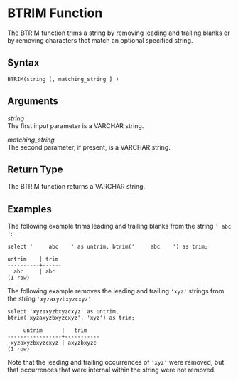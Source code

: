 # BTRIM Function<a name="r_BTRIM"></a>

The BTRIM function trims a string by removing leading and trailing blanks or by removing characters that match an optional specified string\. 

## Syntax<a name="r_BTRIM-synopsis"></a>

```
BTRIM(string [, matching_string ] )
```

## Arguments<a name="r_BTRIM-arguments"></a>

 *string*   
The first input parameter is a VARCHAR string\. 

 *matching\_string*   
The second parameter, if present, is a VARCHAR string\. 

## Return Type<a name="r_BTRIM-return-type"></a>

The BTRIM function returns a VARCHAR string\. 

## Examples<a name="r_BTRIM-examples"></a>

The following example trims leading and trailing blanks from the string `' abc '`: 

```
select '     abc    ' as untrim, btrim('     abc    ') as trim;

untrim    | trim
----------+------
  abc     | abc
(1 row)
```

The following example removes the leading and trailing `'xyz'` strings from the string `'xyzaxyzbxyzcxyz'` 

```
select 'xyzaxyzbxyzcxyz' as untrim,
btrim('xyzaxyzbxyzcxyz', 'xyz') as trim;

     untrim      |   trim
-----------------+-----------
 xyzaxyzbxyzcxyz | axyzbxyzc
(1 row)
```

Note that the leading and trailing occurrences of `'xyz'` were removed, but that occurrences that were internal within the string were not removed\. 